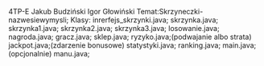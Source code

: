 4TP-E
Jakub Budziński
Igor Głowiński
Temat:Skrzyneczki-nazwesiewymysli;
Klasy:
    inrerfejs_skrzynki.java;
    skrzynka.java;
        skrzynka1.java;
        skrzynka2.java;
        skrzynka3.java;
    losowanie.java;
    nagroda.java;
    gracz.java;
    sklep.java;
    ryzyko.java;(podwajanie albo strata)
    jackpot.java;(zdarzenie bonusowe)
    statystyki.java;
    ranking.java;
    main.java;
    (opcjonalnie)
    manu.java;
    
  
    
    
